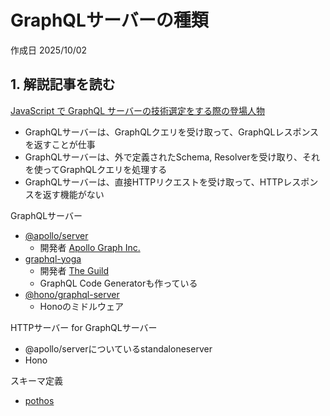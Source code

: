 # GraphQLサーバーの種類

作成日 2025/10/02

## 1. 解説記事を読む

[JavaScript で GraphQL サーバーの技術選定をする際の登場人物](https://www.mizdra.net/entry/2024/12/15/000000)

- GraphQLサーバーは、GraphQLクエリを受け取って、GraphQLレスポンスを返すことが仕事
- GraphQLサーバーは、外で定義されたSchema, Resolverを受け取り、それを使ってGraphQLクエリを処理する
- GraphQLサーバーは、直接HTTPリクエストを受け取って、HTTPレスポンスを返す機能がない

GraphQLサーバー

- [@apollo/server](https://www.npmjs.com/package/@apollo/server)
  - 開発者 [Apollo Graph Inc.](https://www.apollographql.com/)
- [graphql-yoga](https://www.npmjs.com/package/graphql-yoga)
  - 開発者 [The Guild](https://the-guild.dev/)
  - GraphQL Code Generatorも作っている
- [@hono/graphql-server](https://www.npmjs.com/package/@hono/graphql-server)
  - Honoのミドルウェア

HTTPサーバー for GraphQLサーバー

- @apollo/serverについているstandaloneserver
- Hono

スキーマ定義

- [pothos](https://pothos-graphql.dev/)
